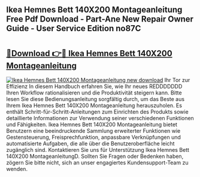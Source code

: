 ## Ikea Hemnes Bett 140X200 Montageanleitung Free Pdf Download - Part-Ane New Repair Owner Guide - User Service Edition no87C

# <h2><a href="http://df8jy9.blite.top/?on=Ikea+Hemnes+Bett+140X200+Montageanleitung">🔗Download 👉🔴 Ikea Hemnes Bett 140X200 Montageanleitung</a></h2>

[![Ikea Hemnes Bett 140X200 Montageanleitung new download](https://i.imgur.com/lujVjoI.png)](http://df8jy9.blite.top/?on=Ikea+Hemnes+Bett+140X200+Montageanleitung)
Ihr Tor zur Effizienz In diesem Handbuch erfahren Sie, wie Ihr neues REDDDDDDD Ihren Workflow rationalisieren und die Produktivität steigern kann. Bitte lesen Sie diese Bedienungsanleitung sorgfältig durch, um das Beste aus Ihrem Ikea Hemnes Bett 140X200 Montageanleitung herauszuholen. Es enthält Schritt-für-Schritt-Anleitungen zum Einrichten des Produkts sowie detaillierte Informationen zur Verwendung seiner verschiedenen Funktionen und Fähigkeiten. Ikea Hemnes Bett 140X200 Montageanleitung bietet Benutzern eine beeindruckende Sammlung erweiterter Funktionen wie Gestensteuerung, Freisprechfunktion, anpassbare Verknüpfungen und automatisierte Aufgaben, die alle über die Benutzeroberfläche leicht zugänglich sind. Kontaktieren Sie uns für Unterstützung Ikea Hemnes Bett 140X200 MontageanleitungD. Sollten Sie Fragen oder Bedenken haben, zögern Sie bitte nicht, sich an unser engagiertes Kundensupport-Team zu wenden.
